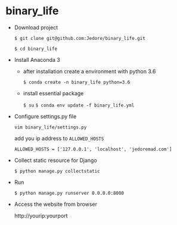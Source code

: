 # binary_life

- Download project

  `$ git clone git@github.com:Jedore/binary_life.git`
  
  `$ cd binary_life`
- Install Anaconda 3
  - after installation create a environment with python 3.6
  
    `$ conda create -n binary_life python=3.6`
  - install essential package
  
    `$ su`
    `$ conda env update -f binary_life.yml`
- Configure settings.py file

  `vim binary_life/settings.py`
  
  add you ip address to `ALLOWED_HOSTS`
  
  `ALLOWED_HOSTS = ['127.0.0.1', 'localhost', 'jedoremad.com']`
- Collect static resource for Django

  `$ python manage.py collectstatic`
- Run

  `$ python manage.py runserver 0.0.0.0:8000`
- Access the website from browser

  http://yourip:yourport


